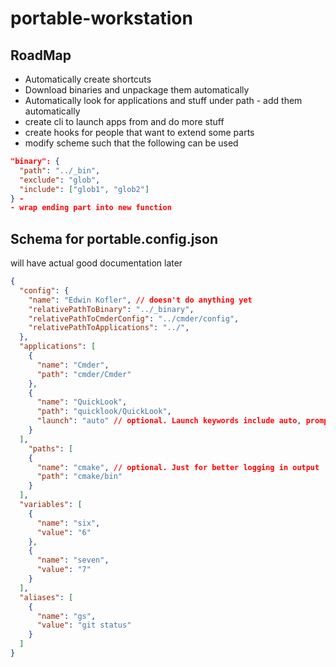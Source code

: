 # portable-workstation

## RoadMap

- Automatically create shortcuts
- Download binaries and unpackage them automatically
- Automatically look for applications and stuff under path - add them automatically
- create cli to launch apps from and do more stuff
- create hooks for people that want to extend some parts
- modify scheme such that the following can be used

```json
"binary": {
  "path": "../_bin",
  "exclude": "glob",
  "include": ["glob1", "glob2"]
} -
- wrap ending part into new function
```

## Schema for portable.config.json

will have actual good documentation later

```json
{
  "config": {
    "name": "Edwin Kofler", // doesn't do anything yet
    "relativePathToBinary": "../_binary",
    "relativePathToCmderConfig": "../cmder/config",
    "relativePathToApplications": "../",
  },
  "applications": [
    {
      "name": "Cmder",
      "path": "cmder/Cmder"
    },
    {
      "name": "QuickLook",
      "path": "quicklook/QuickLook",
      "launch": "auto" // optional. Launch keywords include auto, prompt, and autoForce. "prompt" is default. autoForce launches the app even if it already exists
    }
  ],
    "paths": [
    {
      "name": "cmake", // optional. Just for better logging in output
      "path": "cmake/bin"
    }
  ],
  "variables": [
    {
      "name": "six",
      "value": "6"
    },
    {
      "name": "seven",
      "value": "7"
    }
  ],
  "aliases": [
    {
      "name": "gs",
      "value": "git status"
    }
  ]
}
```
